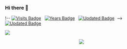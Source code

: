 ### Hi there 👋

!-- [![Visits Badge](https://badges.pufler.dev/visits/puf17640/git-badges)](https://badges.pufler.dev)&nbsp; &nbsp;[![Years Badge](https://badges.pufler.dev/years/puf17640)](https://badges.pufler.dev)&nbsp;&nbsp;
[![Updated Badge](https://badges.pufler.dev/updated/puf17640/git-badges)](https://badges.pufler.dev)&nbsp;&nbsp;-->
[![Updated Badge](https://komarev.com/ghpvc/?username=elangosubramani&label=Profile%20views&color=0e75b6&style=flat)](https://badges.pufler.dev)

<a href="https://elangosubramani.github.io"><img src="ELANGO.gif"></a>

<!-- retro visitor counter -->

<p align="center"> 
  <img src="https://profile-counter.glitch.me/elangosubramani/count.svg"/>
</p>



<!--
**ElangoSubramani/ElangoSubramani** is a ✨ _special_ ✨ repository because its `README.md` (this file) appears on your GitHub profile.

Here are some ideas to get you started:

- 🔭 I’m currently working on ...
- 🌱 I’m currently learning ...
- 👯 I’m looking to collaborate on ...
- 🤔 I’m looking for help with ...
- 💬 Ask me about ...
- 📫 How to reach me: ...
- 😄 Pronouns: ...
- ⚡ Fun fact: ...
-->
